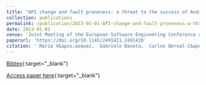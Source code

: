 ```yaml
---
title: "API change and fault proneness: a threat to the success of Android apps"
collection: publications
permalink: /publication/2013-01-01-API-change-and-fault-proneness-a-threat-to-the-success-of-Android-apps
date: 2013-01-01
venue: 'Joint Meeting of the European Software Engineering Conference and the ACM SIGSOFT Symposium on the Foundations of Software Engineering, ESEC/FSE&apos;13, Saint Petersburg, Russian Federation, August 18-26, 2013'
paperurl: 'https://doi.org/10.1145/2491411.2491428'
citation: ' Mario V&apos;asquez,  Gabriele Bavota,  Carlos Bernal-C&apos;ardenas,  Massimiliano Di Penta,  Rocco Oliveto,  Denys Poshyvanyk, &quot;API change and fault proneness: a threat to the success of Android apps.&quot; Joint Meeting of the European Software Engineering Conference and the ACM SIGSOFT Symposium on the Foundations of Software Engineering, ESEC/FSE&amp;apos;13, Saint Petersburg, Russian Federation, August 18-26, 2013, 2013.'
---
```

[Bibtex](https://dblp.org/rec/bib/conf/sigsoft/VasquezBBPOP13){:target="_blank"}

[Access paper here](https://doi.org/10.1145/2491411.2491428){:target="_blank"}
